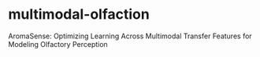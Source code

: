 # multimodal-olfaction
AromaSense: Optimizing Learning Across Multimodal Transfer Features for Modeling Olfactory Perception
